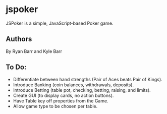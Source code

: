 # jspoker
JSPoker is a simple, JavaScript-based Poker game.

## Authors
By Ryan Barr and Kyle Barr

## To Do:
* Differentiate between hand strengths (Pair of Aces beats Pair of Kings).
* Introduce Banking (coin balances, withdrawals, deposits).
* Introduce Betting (table pot, checking, betting, raising, and limits).
* Create GUI (to display cards, no action buttons).
* Have Table key off properties from the Game.
* Allow game type to be chosen per table.
